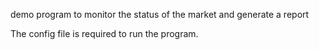 demo program to monitor the status of the market and generate a report

The config file is required to run the program.

